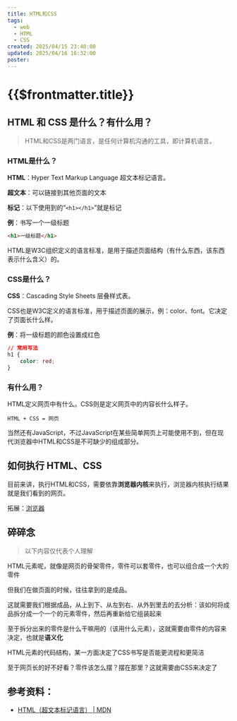 ```yaml
---
title: HTML和CSS
tags:
  - web
  - HTML
  - CSS
created: 2025/04/15 23:40:00
updated: 2025/04/16 16:32:00
poster:
---
```

# {{$frontmatter.title}}

## HTML 和 CSS 是什么？有什么用？
> HTML和CSS是两门语言，是任何计算机沟通的工具，即计算机语言。

### HTML是什么？
**HTML**：Hyper Text Markup Language 超文本标记语言。

**超文本**：可以链接到其他页面的文本

**标记**：以下使用到的“`<h1></h1>`”就是标记

**例**：书写一个一级标题
```html
<h1>一级标题</h1>
```

HTML是W3C组织定义的语言标准，是用于描述页面结构（有什么东西，该东西表示什么含义）的。

### CSS是什么？
**CSS**：Cascading Style Sheets 层叠样式表。

CSS也是W3C定义的语言标准，用于描述页面的展示，例：color、font。它决定了页面长什么样。

**例**：将一级标题的颜色设置成红色
```css
// 常用写法
h1 {
	color: red;
}
```

### 有什么用？
HTML定义网页中有什么。CSS则是定义网页中的内容长什么样子。

`HTML + CSS = 网页`

当然还有JavaScript，不过JavaScript在某些简单网页上可能使用不到，但在现代浏览器中HTML和CSS是不可缺少的组成部分。

## 如何执行 HTML、CSS
 目前来讲，执行HTML和CSS，需要依靠**浏览器内核**来执行，浏览器内核执行结果就是我们看到的网页。

拓展：[浏览器](/posts/web/browser/浏览器.md)

## 碎碎念
> 以下内容仅代表个人理解

HTML元素呢，就像是网页的骨架零件，零件可以套零件，也可以组合成一个大的零件

但我们在做页面的时候，往往拿到的是成品。

这就需要我们根据成品，从上到下、从左到右、从外到里去的去分析：该如何将成品拆分成一个一个的元素零件，然后再重新给它组装起来

至于拆分出来的零件是什么干嘛用的（该用什么元素），这就需要由零件的内容来决定，也就是**语义化**
<!-- TODO: 补充语义化的链接 -->

HTML元素的代码结构，某一方面决定了CSS书写是否能更流程和更简洁

至于网页长的好不好看？零件该怎么摆？摆在那里？这就需要由CSS来决定了

## 参考资料：
- [HTML（超文本标记语言） | MDN](https://developer.mozilla.org/zh-CN/docs/Web/HTML)